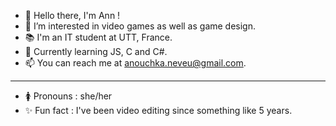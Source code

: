- 👋 Hello there, I'm Ann !
- 👀 I’m interested in video games as well as game design.
- 📚 I'm an IT student at UTT, France.
- 🌱 Currently learning JS, C and C#.
- 📫 You can reach me at anouchka.neveu@gmail.com.
- - - - - - - -
- 🚺 Pronouns : she/her
- ✨ Fun fact : I've been video editing since something like 5 years.

<!---
AnnNeveu/AnnNeveu is a ✨ special ✨ repository because its `README.md` (this file) appears on your GitHub profile.
You can click the Preview link to take a look at your changes.
--->
